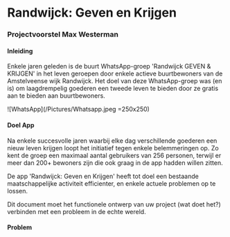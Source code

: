 # Randwijck: Geven en Krijgen

### Projectvoorstel Max Westerman


#### Inleiding
Enkele jaren geleden is de buurt WhatsApp-groep 'Randwijck GEVEN & KRIJGEN' in het leven geroepen door 
enkele actieve buurtbewoners van de Amstelveense wijk Randwijck. Het doel van deze WhatsApp-groep was (en is) 
om laagdrempelig goederen een tweede leven te bieden door ze gratis aan te bieden aan buurtbewoners. 

![WhatsApp](/Pictures/Whatsapp.jpeg =250x250)

#### Doel App
Na enkele succesvolle jaren waarbij elke dag verschillende goederen een nieuw leven krijgen loopt het initiatief tegen enkele belemmeringen op.
Zo kent de groep een maximaal aantal gebruikers van 256 personen, terwijl er meer dan 200+ bewoners zijn die ook graag in de app hadden willen zitten.







De app 'Randwijck: Geven en Krijgen' heeft tot doel een bestaande maatschappelijke activiteit efficienter, en enkele actuele problemen op te lossen. 

Dit document moet het functionele ontwerp van uw project (wat doet het?) verbinden met een probleem in de echte wereld. 

#### Problem

